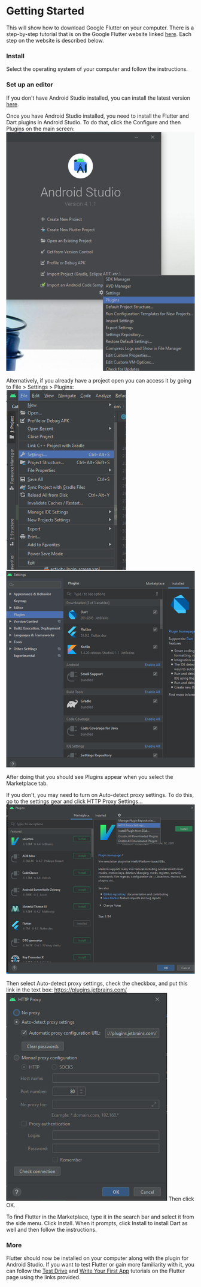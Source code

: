 # Getting Started

This will show how to download Google Flutter on your computer. There is a step-by-step tutorial that is on the Google Flutter website linked [here](https://flutter.dev/docs/get-started/install). Each step on the website is described below.

### Install

Select the operating system of your computer and follow the instructions.

### Set up an editor

If you don't have Android Studio installed, you can install the latest version [here](https://developer.android.com/studio).

Once you have Android Studio installed, you need to install the Flutter and Dart plugins in Android Studio.
To do that, click the Configure and then Plugins on the main screen:
![Plugin](Images/HomeToPlugin.png)

Alternatively, if you already have a project open you can access it by going to File > Settings > Plugins:
![File Menu](Images/FileScreen.png)
![Plugin Menu](Images/PluginInProject.PNG)

After doing that you should see Plugins appear when you select the Marketplace tab.

If you don't, you may need to turn on Auto-detect proxy settings.
To do this, go to the settings gear and click HTTP Proxy Settings...
![Proxy Settings](Images/ProxySettings.png)

Then select Auto-detect proxy settings, check the checkbox, and put this link in the text box: https://plugins.jetbrains.com/
![Auto Detect](Images/AutoDetect.PNG)
Then click OK.

To find Flutter in the Marketplace, type it in the search bar and select it from the side menu.
Click Install. When it prompts, click Install to install Dart as well and then follow the instructions.

### More

Flutter should now be installed on your computer along with the plugin for Android Studio. If you want to test Flutter or gain more familiarity with it, you can follow the [Test Drive](https://flutter.dev/docs/get-started/test-drive) and [Write Your First App](https://flutter.dev/docs/get-started/codelab) tutorials on the Flutter page using the links provided.